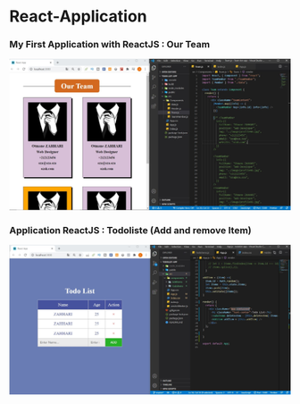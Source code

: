 # React-Application

### My First Application with ReactJS : Our Team

![screenshot](https://github.com/otmanezahhari/React-Application/blob/main/List-Our-Team/public/image/Capture.JPG)


### Application ReactJS : Todoliste (Add and remove Item)

![screenshot](https://github.com/otmanezahhari/React-Application/blob/main/Todolist/public/image/Capture.JPG)

